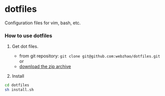 dotfiles
========

Configuration files for vim, bash, etc.

### How to use dotfiles

1. Get dot files.

    * from git repository: `git clone git@github.com:webzhao/dotfiles.git` or
    * [download the zip archive](https://github.com/webzhao/dotfiles/archive/master.zip)

2. Install

```sh
cd dotfiles
sh install.sh
```
